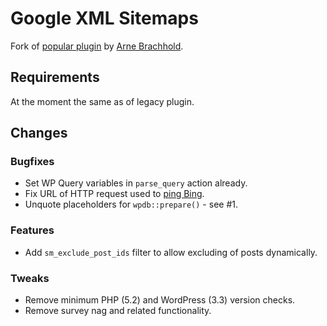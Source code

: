 # Google XML Sitemaps

Fork of [popular plugin](https://wordpress.org/plugins/google-sitemap-generator/) by [Arne Brachhold](http://www.arnebrachhold.de/).

## Requirements

At the moment the same as of legacy plugin.

## Changes

### Bugfixes

* Set WP Query variables in `parse_query` action already.
* Fix URL of HTTP request used to [ping Bing](https://www.bing.com/webmaster/help/how-to-submit-sitemaps-82a15bd4).
* Unquote placeholders for `wpdb::prepare()` - see #1.

### Features

* Add `sm_exclude_post_ids` filter to allow excluding of posts dynamically.

### Tweaks

* Remove minimum PHP (5.2) and WordPress (3.3) version checks.
* Remove survey nag and related functionality.
